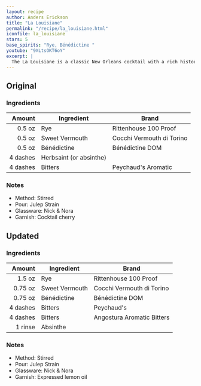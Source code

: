 ```yaml
---
layout: recipe
author: Anders Erickson
title: "La Louisiane"
permalink: "/recipe/la_louisiane.html"
iconfile: la_louisiane
stars: 5
base_spirits: "Rye, Bénédictine "
youtube: "9XLtsOKT6oY"
excerpt: |
  The La Louisiane is a classic New Orleans cocktail with a rich history dating back to the 19th century. It is a rye-based Sweet Manhattan made even sweeter with herbal Bénédictine liqueur and bittered with Peychaud's and absinthe.
---
```


<div class="subrecipe" markdown="1">

## Original

### Ingredients

|   Amount | Ingredient              | Brand                     |
| -------: | ----------------------- | ------------------------- |
|   0.5 oz | Rye                     | Rittenhouse 100 Proof     |
|   0.5 oz | Sweet Vermouth          | Cocchi Vermouth di Torino |
|   0.5 oz | Bénédictine             | Bénédictine DOM           |
| 4 dashes | Herbsaint (or absinthe) |
| 4 dashes | Bitters                 | Peychaud's Aromatic       |

### Notes

- Method: Stirred
- Pour: Julep Strain
- Glassware: Nick & Nora
- Garnish: Cocktail cherry

</div>
<div class="subrecipe" markdown="1">

## Updated

### Ingredients

|   Amount | Ingredient     | Brand                      |
| -------: | -------------- | -------------------------- |
|   1.5 oz | Rye            | Rittenhouse 100 Proof      |
|  0.75 oz | Sweet Vermouth | Cocchi Vermouth di Torino  |
|  0.75 oz | Bénédictine    | Bénédictine DOM            |
| 4 dashes | Bitters        | Peychaud's                 |
| 4 dashes | Bitters        | Angostura Aromatic Bitters |
|  1 rinse | Absinthe       |

### Notes

- Method: Stirred
- Pour: Julep Strain
- Glassware: Nick & Nora
- Garnish: Expressed lemon oil

</div>
